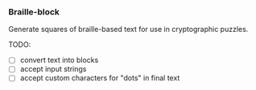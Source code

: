 ### Braille-block

Generate squares of braille-based text for use in cryptographic puzzles.

TODO:
- [ ] convert text into blocks
- [ ] accept input strings
- [ ] accept custom characters for "dots" in final text
